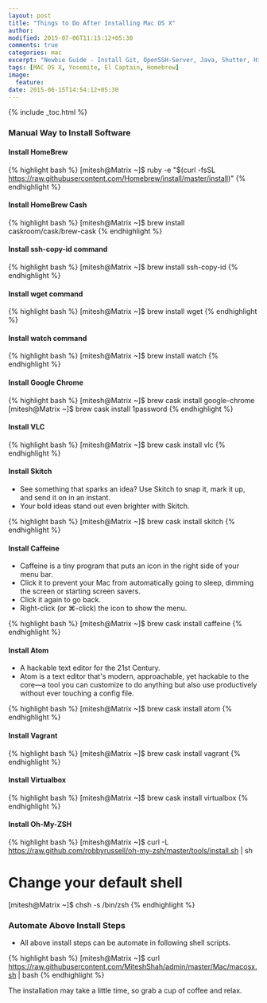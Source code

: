 ```yaml
---
layout: post
title: "Things to Do After Installing Mac OS X"
author:
modified: 2015-07-06T11:15:12+05:30
comments: true
categories: mac
excerpt: "Newbie Guide - Install Git, OpenSSH-Server, Java, Shutter, Hipchat, VLC and Google Chrome on Mac OS"
tags: [MAC OS X, Yosemite, El Captain, Homebrew]
image:
  feature:
date: 2015-06-15T14:54:12+05:30
---
```


{% include _toc.html %}

### Manual Way to Install Software

#### Install HomeBrew
{% highlight bash %}
[mitesh@Matrix ~]$ ruby -e "$(curl -fsSL https://raw.githubusercontent.com/Homebrew/install/master/install)"
{% endhighlight %}

#### Install HomeBrew  Cash
{% highlight bash %}
[mitesh@Matrix ~]$ brew install caskroom/cask/brew-cask
{% endhighlight %}

#### Install ssh-copy-id command
{% highlight bash %}
[mitesh@Matrix ~]$ brew install ssh-copy-id
{% endhighlight %}

#### Install wget command
{% highlight bash %}
[mitesh@Matrix ~]$ brew install wget
{% endhighlight %}

#### Install watch command
{% highlight bash %}
[mitesh@Matrix ~]$ brew install watch
{% endhighlight %}

#### Install Google Chrome
{% highlight bash %}
[mitesh@Matrix ~]$ brew cask install google-chrome
[mitesh@Matrix ~]$ brew cask install 1password
{% endhighlight %}

#### Install VLC
{% highlight bash %}
[mitesh@Matrix ~]$ brew cask install vlc
{% endhighlight %}

#### Install Skitch
* See something that sparks an idea? Use Skitch to snap it, mark it up, and send it on in an instant.
* Your bold ideas stand out even brighter with Skitch.

{% highlight bash %}
[mitesh@Matrix ~]$ brew cask install skitch
{% endhighlight %}

#### Install Caffeine

* Caffeine is a tiny program that puts an icon in the right side of your menu bar.
* Click it to prevent your Mac from automatically going to sleep, dimming the screen or starting screen savers.
* Click it again to go back.
* Right-click (or ⌘-click) the icon to show the menu.

{% highlight bash %}
[mitesh@Matrix ~]$ brew cask install caffeine
{% endhighlight %}

#### Install Atom

* A hackable text editor for the 21st Century.
* Atom is a text editor that's modern, approachable, yet hackable to the core—a tool you can customize to do anything but also use productively without ever touching a config file.

{% highlight bash %}
[mitesh@Matrix ~]$ brew cask install atom
{% endhighlight %}

#### Install Vagrant
{% highlight bash %}
[mitesh@Matrix ~]$ brew cask install vagrant
{% endhighlight %}

#### Install Virtualbox
{% highlight bash %}
[mitesh@Matrix ~]$ brew cask install virtualbox
{% endhighlight %}

#### Install Oh-My-ZSH
{% highlight bash %}
[mitesh@Matrix ~]$ curl -L https://raw.github.com/robbyrussell/oh-my-zsh/master/tools/install.sh | sh

# Change your default shell
[mitesh@Matrix ~]$ chsh -s /bin/zsh
{% endhighlight %}

### Automate Above Install Steps

* All above install steps can be automate in following shell scripts.

{% highlight bash %}
[mitesh@Matrix ~]$ curl https://raw.githubusercontent.com/MiteshShah/admin/master/Mac/macosx.sh | bash
{% endhighlight %}


The installation may take a little time, so grab a cup of coffee <i class="fa fa-coffee"></i> and relax.
